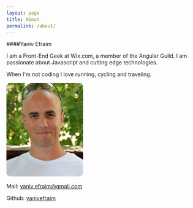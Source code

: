 ```yaml
---
layout: page
title: About
permalink: /about/
---
```


####Yaniv Efraim

I am a Front-End Geek at Wix.com, a member of the Angular Guild. I am passionate about Javascript and cutting edge technologies.

When I'm not coding I love running, cycling and traveling.

<p style="text-align:center;width: 200px;">
	<img style="border-radius: 10px;" src="/assets/images/author.jpg" alt="">
</p>


Mail: yaniv.efraim@gmail.com

Github: [yanivefraim](http://github.com/yanivefraim)
